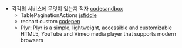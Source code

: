 - 각각의 서비스에 무엇이 있는지 적자
[codesandbox](https://codesandbox.io/dashboard/home)
    - TablePaginationActions
[jsfiddle](https://jsfiddle.net/user/fiddles/all/)
    - rechart custom
[codepen](https://codepen.io/dashboard/)
    - Plyr: Plyr is a simple, lightweight, accessible and customizable HTML5, YouTube and Vimeo media player that supports modern browsers
